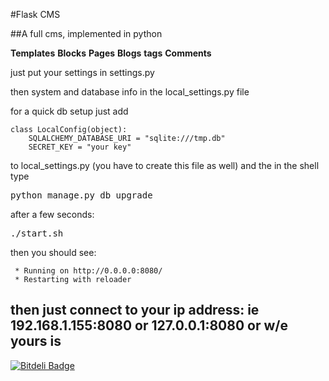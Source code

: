 #Flask CMS

##A full cms, implemented in python

__Templates__
__Blocks__
__Pages__
__Blogs__
__tags__
__Comments__


just put your settings in settings.py

then system and database info in the local\_settings.py file

for a quick db setup just add 

```
class LocalConfig(object):
    SQLALCHEMY_DATABASE_URI = "sqlite:///tmp.db"
    SECRET_KEY = "your key"

```

to local\_settings.py (you have to create this file as well) and the in the shell type


<kbd>python manage.py db upgrade</kbd>

after a few seconds:



<kbd>./start.sh</kbd>

then you should see:

```shell
 * Running on http://0.0.0.0:8080/
 * Restarting with reloader
```

then just connect to your ip address: ie
192.168.1.155:8080 or 127.0.0.1:8080
or w/e yours is 
---


[![Bitdeli Badge](https://d2weczhvl823v0.cloudfront.net/jstacoder/flask-cms/trend.png)](https://bitdeli.com/free "Bitdeli Badge")

